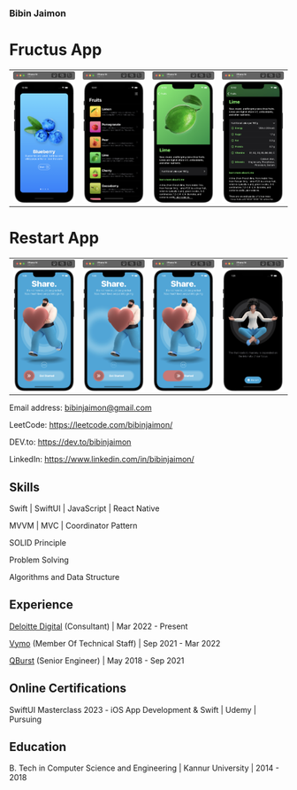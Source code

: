 ### Bibin Jaimon

# Fructus App

<table>
<td width="25%">
<img src="fructus-app/1.png"></img>
</td>
<td width="25%">
<img src="fructus-app/2.png"></img>
</td>
<td width="25%">
<img src="fructus-app/3.png"></img>
</td>
<td width="25%">
<img src="fructus-app/4.png"></img>
</td>
</tr>
</table>

# Restart App

<table>
<td width="25%">
<img src="restart-app/1.png"></img>
</td>
<td width="25%">
<img src="restart-app/2.png"></img>
</td>
<td width="25%">
<img src="restart-app/3.png"></img>
</td>
<td width="25%">
<img src="restart-app/4.png"></img>
</td>
</tr>
</table>

Email address: bibinjaimon@gmail.com 

LeetCode: https://leetcode.com/bibinjaimon/

DEV.to: https://dev.to/bibinjaimon

LinkedIn: https://www.linkedin.com/in/bibinjaimon/


## Skills

Swift | SwiftUI | JavaScript | React Native

MVVM | MVC | Coordinator Pattern

SOLID Principle

Problem Solving

Algorithms and Data Structure


## Experience

 [Deloitte Digital](https://www2.deloitte.com/us/en.html) (Consultant) | Mar 2022 - Present

 [Vymo](https://vymo.com/) (Member Of Technical Staff) | Sep 2021 - Mar 2022

 [QBurst](https://www.qburst.com/) (Senior Engineer) | May 2018 - Sep 2021

## Online Certifications

SwiftUI Masterclass 2023 - iOS App Development & Swift | Udemy | Pursuing

## Education

B. Tech in Computer Science and Engineering | Kannur University | 2014 - 2018
